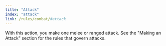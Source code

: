 ```yaml
---
title: "Attack"
index: "attack"
link: /rules/combat/#attack
---
```

With this action, you make one melee or ranged attack. See the "Making an Attack" section for the rules that govern attacks.
